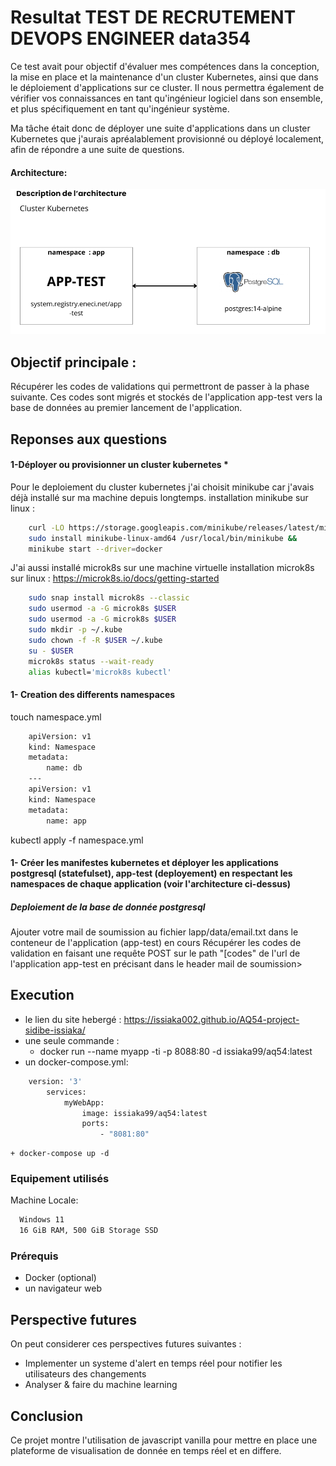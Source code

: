 # Resultat TEST DE RECRUTEMENT DEVOPS ENGINEER data354

Ce test avait pour objectif d'évaluer mes compétences dans la conception, la mise en place et la maintenance d'un cluster Kubernetes, ainsi que dans le déploiement d'applications sur ce cluster. Il nous permettra également de vérifier vos connaissances en tant qu'ingénieur logiciel dans son ensemble, et plus spécifiquement en tant qu'ingénieur système.

Ma tâche était donc de déployer une suite d'applications dans un cluster Kubernetes que j'aurais apréalablement provisionné ou déployé localement, afin de répondre a une suite de questions.

#### Architecture:
![Architecture de deploiement ](captures/architecture.png)

## Objectif principale :

Récupérer les codes de validations qui permettront de passer à la phase suivante. Ces codes sont migrés et stockés de l'application app-test vers la base de données au premier lancement de l'application.


## Reponses aux questions

#### 1-Déployer ou provisionner un cluster kubernetes *

Pour le deploiement du cluster kubernetes j'ai choisit minikube car j'avais déjà installé sur ma machine depuis longtemps.
	installation minikube sur linux : 

```bash
	curl -LO https://storage.googleapis.com/minikube/releases/latest/minikube-linux-amd64 &&
	sudo install minikube-linux-amd64 /usr/local/bin/minikube &&
	minikube start --driver=docker
```

J'ai aussi installé microk8s sur une machine virtuelle 
	installation microk8s sur linux : https://microk8s.io/docs/getting-started

```bash
	sudo snap install microk8s --classic
	sudo usermod -a -G microk8s $USER
	sudo usermod -a -G microk8s $USER
	sudo mkdir -p ~/.kube
	sudo chown -f -R $USER ~/.kube
	su - $USER
	microk8s status --wait-ready
	alias kubectl='microk8s kubectl'
```
#### 1- Creation des differents namespaces

touch namespace.yml
```bash
	apiVersion: v1
	kind: Namespace
	metadata:
  		name: db
	---
	apiVersion: v1
	kind: Namespace
	metadata:
  		name: app
```
kubectl apply -f namespace.yml

#### 1- Créer les manifestes kubernetes et déployer les applications postgresql (statefulset), app-test (deployement) en respectant les namespaces de chaque application (voir l'architecture ci-dessus)

##### Deploiement de la base de donnée postgresql











Ajouter votre mail de soumission au fichier lapp/data/email.txt dans le
conteneur de l'application (app-test) en cours
Récupérer les codes de validation en faisant une requête POST sur le
path "[codes" de l'url de l'application app-test en précisant dans le
header mail de soumission>



## Execution

- le lien du site hebergé : https://issiaka002.github.io/AQ54-project-sidibe-issiaka/
- une seule commande : 
    + docker run --name myapp -ti -p 8088:80 -d issiaka99/aq54:latest
- un docker-compose.yml:
```bash
    version: '3'
		services:
  			myWebApp:
    			image: issiaka99/aq54:latest
    			ports:
      				- "8081:80"
```
	+ docker-compose up -d

### Equipement utilisés

Machine Locale:

```bash
  Windows 11
  16 GiB RAM, 500 GiB Storage SSD
```

### Prérequis

- Docker (optional)
- un navigateur web 

## Perspective futures

On peut considerer ces perspectives futures suivantes :

- Implementer un systeme d'alert en temps réel pour notifier les utilisateurs des changements
- Analyser & faire du machine learning

## Conclusion

Ce projet montre l'utilisation de javascript vanilla pour mettre en place une plateforme de visualisation de donnée en temps réel et en differe.
